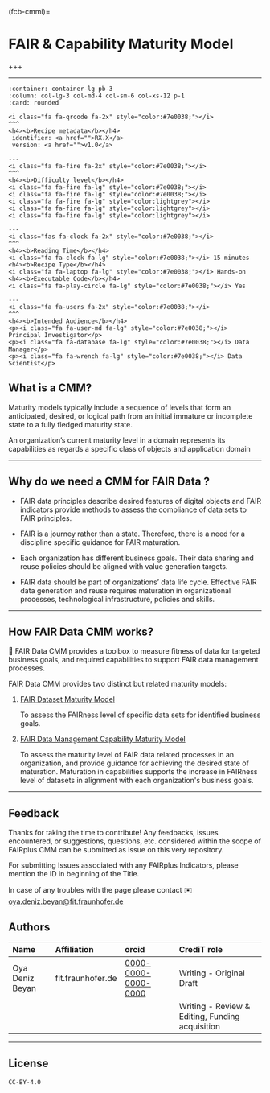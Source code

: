 (fcb-cmmi)=
# FAIR & Capability Maturity Model

+++
<br/>

---

<!--  -->

<!-- :column: + p-3 text-center border-0 -->
<!-- :column: col-lg p-2 m-0 -->

````{panels}
:container: container-lg pb-3
:column: col-lg-3 col-md-4 col-sm-6 col-xs-12 p-1
:card: rounded

<i class="fa fa-qrcode fa-2x" style="color:#7e0038;"></i>
^^^
<h4><b>Recipe metadata</b></h4>
 identifier: <a href="">RX.X</a> 
 version: <a href="">v1.0</a>

---
<i class="fa fa-fire fa-2x" style="color:#7e0038;"></i>
^^^
<h4><b>Difficulty level</b></h4>
<i class="fa fa-fire fa-lg" style="color:#7e0038;"></i>
<i class="fa fa-fire fa-lg" style="color:#7e0038;"></i>
<i class="fa fa-fire fa-lg" style="color:lightgrey"></i>
<i class="fa fa-fire fa-lg" style="color:lightgrey"></i>
<i class="fa fa-fire fa-lg" style="color:lightgrey"></i>

---
<i class="fas fa-clock fa-2x" style="color:#7e0038;"></i>
^^^
<h4><b>Reading Time</b></h4>
<i class="fa fa-clock fa-lg" style="color:#7e0038;"></i> 15 minutes
<h4><b>Recipe Type</b></h4>
<i class="fa fa-laptop fa-lg" style="color:#7e0038;"></i> Hands-on
<h4><b>Executable Code</b></h4>
<i class="fa fa-play-circle fa-lg" style="color:#7e0038;"></i> Yes

---
<i class="fa fa-users fa-2x" style="color:#7e0038;"></i>
^^^
<h4><b>Intended Audience</b></h4>
<p><i class="fa fa-user-md fa-lg" style="color:#7e0038;"></i> Principal Investigator</p>
<p><i class="fa fa-database fa-lg" style="color:#7e0038;"></i> Data Manager</p>
<p><i class="fa fa-wrench fa-lg" style="color:#7e0038;"></i> Data Scientist</p>
````


## What is a CMM?

Maturity models typically include a sequence of levels that form an anticipated, desired, or logical path from an initial immature or incomplete state to a fully fledged maturity state.

An organization’s current maturity level in a domain represents its capabilities as regards a specific class of objects and application domain

---

## Why do we need a CMM for FAIR Data ?

-   FAIR data principles describe desired features of digital objects and FAIR indicators provide methods to assess the compliance of data sets to FAIR principles.

-   FAIR is a journey rather than a state. Therefore, there is a need for a discipline specific guidance for FAIR maturation.

-   Each organization has different business goals. Their data sharing and reuse policies should be aligned with value generation targets.

-   FAIR data should be part of organizations’ data life cycle. Effective FAIR data generation and reuse requires maturation in organizational processes, technological infrastructure, policies and skills.

---

## How FAIR Data CMM works?

 :wrench: FAIR Data CMM provides a toolbox to measure fitness of data for targeted business goals, and required capabilities to support FAIR data management processes.

FAIR Data CMM provides two distinct but related maturity models:

1)  [FAIR Dataset Maturity Model](cmmi/Datasets-Maturity-Model.md)

	To assess the FAIRness level of specific data sets for identified business goals.

2) [FAIR Data Management Capability Maturity Model](cmmi/Data-Management-Maturity-Model.md)

	To assess the maturity level of FAIR data related processes in an organization, and provide guidance for achieving the desired state of maturation. Maturation in capabilities supports the increase in FAIRness level of datasets in alignment with each organization's business goals.

---

## Feedback

Thanks for taking the time to contribute! Any feedbacks, issues encountered, or suggestions, questions, etc. considered within the scope of FAIRplus CMM can be submitted as issue on this very repository.

For submitting Issues associated with any FAIRplus Indicators, please mention the ID in beginning of the Title.

In case of any troubles with the page please contact  ✉️ oya.deniz.beyan@fit.fraunhofer.de



## Authors

| Name | Affiliation  | orcid | CrediT role  |
| :------------- | :------------- | :------------- |:------------- |
| Oya Deniz Beyan | fit.fraunhofer.de | [0000-0000-0000-0000](https://orcid.org/orcid.org/0000-0000-0000-0000) | Writing - Original Draft |
|  |  | | Writing - Review & Editing, Funding acquisition | 

---

## License

````{license_fairplus}
CC-BY-4.0
````